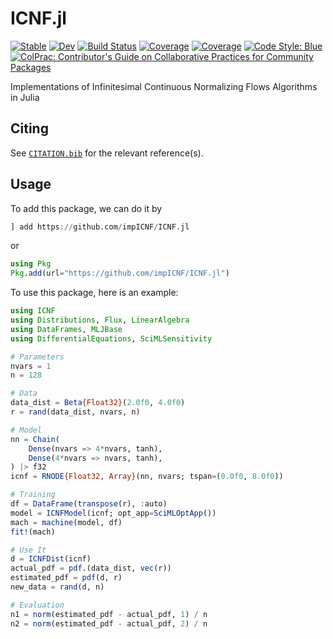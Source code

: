 # ICNF.jl

[![Stable](https://img.shields.io/badge/docs-stable-blue.svg)](https://impICNF.github.io/ICNF.jl/stable)
[![Dev](https://img.shields.io/badge/docs-dev-blue.svg)](https://impICNF.github.io/ICNF.jl/dev)
[![Build Status](https://github.com/impICNF/ICNF.jl/actions/workflows/CI.yml/badge.svg?branch=main)](https://github.com/impICNF/ICNF.jl/actions/workflows/CI.yml?query=branch%3Amain)
[![Coverage](https://codecov.io/gh/impICNF/ICNF.jl/branch/main/graph/badge.svg)](https://codecov.io/gh/impICNF/ICNF.jl)
[![Coverage](https://coveralls.io/repos/github/impICNF/ICNF.jl/badge.svg?branch=main)](https://coveralls.io/github/impICNF/ICNF.jl?branch=main)
[![Code Style: Blue](https://img.shields.io/badge/code%20style-blue-4495d1.svg)](https://github.com/invenia/BlueStyle)
[![ColPrac: Contributor's Guide on Collaborative Practices for Community Packages](https://img.shields.io/badge/ColPrac-Contributor%27s%20Guide-blueviolet)](https://github.com/SciML/ColPrac)

Implementations of Infinitesimal Continuous Normalizing Flows Algorithms in Julia

## Citing

See [`CITATION.bib`](CITATION.bib) for the relevant reference(s).

## Usage

To add this package, we can do it by
```julia
] add https://github.com/impICNF/ICNF.jl
```
or
```julia
using Pkg
Pkg.add(url="https://github.com/impICNF/ICNF.jl")
```
To use this package, here is an example:
```julia
using ICNF
using Distributions, Flux, LinearAlgebra
using DataFrames, MLJBase
using DifferentialEquations, SciMLSensitivity

# Parameters
nvars = 1
n = 128

# Data
data_dist = Beta{Float32}(2.0f0, 4.0f0)
r = rand(data_dist, nvars, n)

# Model
nn = Chain(
    Dense(nvars => 4*nvars, tanh),
    Dense(4*nvars => nvars, tanh),
) |> f32
icnf = RNODE{Float32, Array}(nn, nvars; tspan=(0.0f0, 8.0f0))

# Training
df = DataFrame(transpose(r), :auto)
model = ICNFModel(icnf; opt_app=SciMLOptApp())
mach = machine(model, df)
fit!(mach)

# Use It
d = ICNFDist(icnf)
actual_pdf = pdf.(data_dist, vec(r))
estimated_pdf = pdf(d, r)
new_data = rand(d, n)

# Evaluation
n1 = norm(estimated_pdf - actual_pdf, 1) / n
n2 = norm(estimated_pdf - actual_pdf, 2) / n
```
